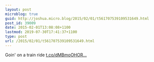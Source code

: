 ```yaml
---
layout: post
microblog: true
guid: http://joshua.micro.blog/2015/02/01/t561707539109531649.html
post_id: 39009
date: 2015-02-01T13:08:08+1100
lastmod: 2019-07-30T17:41:37+1100
type: post
url: /2015/02/01/t561707539109531649.html
---
```

Goin' on a train ride [t.co/dMBmoOHOR...](http://t.co/dMBmoOHORG)
